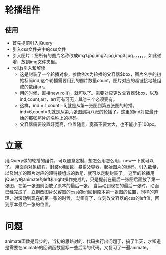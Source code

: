 # 轮播组件
## 使用
- 首先提前引入jQuery
- 引入css文件夹中的css文件
- 引入图片：把所有的图片名称改成img1.jpg,img2.jpg,img3.jpg，，，，，，如此递增，放到img文件夹里。
- roll.js引入和解读
   - 这是封装了一个轮播对象，参数依次为轮播的父容器$box，图片名字的初始标码ind,这个轮播需要用到的图片数量count，图片对应的超链接地址组成的数组arr。
   - 用的时候，直接new roll()，就可以了。需要对应更改父容器$box，以及ind,count,arr，arr可有可无，其他三个必须要有。
   - 这样，ind = 1,count =5,就是从第一张图到第五张图的轮播。ind=6,count=3,就是从第六张图到第八张的轮播了。这里的ind对应最开始的那张照片的名称上的标码。
  - 父容器需要设置好宽高，位置随意，宽高不要太大，也不能小于100px。
# 立意
  用jQuery做的轮播的组件，可以随意定制，想怎么用怎么用，new一下就可以了。
  用面向对象编程，封装roll函数，暴露父容器，起始图片的标码，引入数量，以及附加的图片对应的超链接组成的数组，就可以定制封装了。
  这里的轮播用jQuery的animate的left和right操作完成的，只是提前在最后一张图后面放了第一张图，在第一张图前面放了原本的最后一张，
  当运动到现在的最后一张时，动画已经完成了，立刻改图片父容器的css的left回到原本第一张图的位置，同样的道理，对滚动到现在的第一张的时候，
  动画有了，立刻改父容器的css的left值，回到原本最后一张的位置。
# 问题
  animate函数是异步的，当初的思路对的，代码执行出问题了，搞了半天，才知道是需要在animate的回调函数里写一些后续的代码。又复习了一遍animate。 
  
  
  
  
